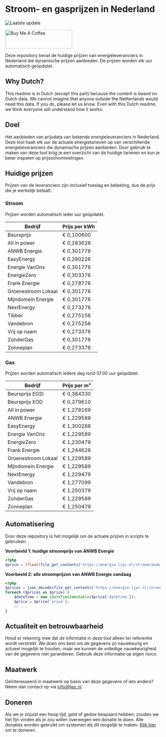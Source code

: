 # Stroom- en gasprijzen in Nederland

![Laatste update](https://img.shields.io/badge/laatste%20update-2024--08--31%2008%3A00%20CET-brightgreen)

<a href="https://www.buymeacoffee.com/Lars-" target="_blank"><img src="https://cdn.buymeacoffee.com/buttons/v2/default-orange.png" alt="Buy Me A Coffee" height="60" style="height: 60px !important;width: 217px !important;" ></a>

Deze repository bevat de huidige prijzen van energieleveranciers in Nederland die dynamische prijzen aanbieden. De prijzen worden elk uur automatisch geüpdatet.

## Why Dutch?

This readme is in Dutch (except this part) because the content is based on Dutch data. We cannot imagine that anyone outside the Netherlands would need this data. If you do, please let us know. Even with this Dutch readme, we think
everyone will understand how it works.

## Doel

Het aanbieden van prijsdata van bekende energieleveranciers in Nederland. Deze tool haalt elk uur de actuele energietarieven op van verschillende energieleveranciers die dynamische prijzen aanbieden. Door gebruik te maken van deze tool
krijg je een overzicht van de huidige tarieven en kun je beter inspelen op prijsschommelingen.

## Huidige prijzen

Prijzen van de leveranciers zijn inclusief toeslag en belasting, dus de prijs die je werkelijk betaalt.

### Stroom

Prijzen worden automatisch ieder uur geüpdatet.

 Bedrijf | Prijs per kWh 
---------|---------------
Beursprijs | € 0,100600
All in power | € 0,283626
ANWB Energie | € 0,301776
EasyEnergy | € 0,280226
Energie VanOns | € 0,301776
EnergieZero | € 0,303376
Frank Energie | € 0,278776
Groenestroom Lokaal | € 0,301776
Mijndomein Energie | € 0,301776
NextEnergy | € 0,273276
Tibber | € 0,275156
Vandebron | € 0,275256
Vrij op naam | € 0,273376
ZonderGas | € 0,301776
Zonneplan | € 0,273376


### Gas

Prijzen worden automatisch iedere dag rond 07.00 uur geüpdatet.

 Bedrijf | Prijs per m³ 
---------|--------------
Beursprijs EGSI | € 0,384330
Beursprijs EOD | € 0,379610
All in power | € 1,278169
ANWB Energie | € 1,229589
EasyEnergy | € 1,300288
Energie VanOns | € 1,229589
EnergieZero | € 1,230479
Frank Energie | € 1,244628
Groenestroom Lokaal | € 1,229589
Mijndomein Energie | € 1,229589
NextEnergy | € 1,229479
Vandebron | € 1,277099
Vrij op naam | € 1,250379
ZonderGas | € 1,229589
Zonneplan | € 1,250479


## Automatisering

Door deze repository is het mogelijk om de actuele prijzen in scripts te gebruiken.

**Voorbeeld 1: huidige stroomprijs van ANWB Energie**

```php
<?php
$price = (float)file_get_contents('https://energie.ljpc.nl/stroom/anwb-energie-nu.txt');

```

**Voorbeeld 2: alle stroomprijzen van ANWB Energie vandaag**

```php
<?php
$prices = json_decode(file_get_contents('https://energie.ljpc.nl/stroom/all-in-power-vandaag.json'),true);
foreach ($prices as $price) {
    $dateTime = new \DateTimeImmutable($price['datetime']);
    $price = $price['price'];
    // ...
}
```

## Actualiteit en betrouwbaarheid

Houd er rekening mee dat de informatie in deze tool alleen ter referentie wordt verstrekt. We doen ons best om de gegevens zo nauwkeurig en actueel mogelijk te houden, maar we kunnen de volledige nauwkeurigheid van de gegevens niet
garanderen. Gebruik deze informatie op eigen risico.

## Maatwerk

Geïnteresseerd in maatwerk op basis van deze gegevens of iets anders? Neem dan contact op
via [info@ljpc.nl](mailto:info@ljpc.nl?subject=Energie%20prijzen).

## Doneren

Als we je zojuist een hoop tijd, geld of gedoe bespaard hebben, zouden we het fijn vinden als je zou willen overwegen een
donatie te doen. Alle donaties worden gebruikt om systemen als dit mogelijk te
maken. [Klik hier](https://www.buymeacoffee.com/Lars-) om te doneren.
